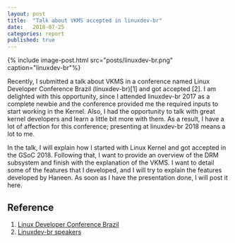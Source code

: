 ```yaml
---
layout: post
title:  "Talk about VKMS accepted in linuxdev-br"
date:   2018-07-25
categories: report
published: true
---
```


{% include image-post.html
  src="posts/linuxdev-br.png"
  caption="linuxdev-br"%}

Recently, I submitted a talk about VKMS in a conference named Linux Developer
Conference Brazil (linuxdev-br)[1] and got accepted [2]. I am delighted with
this opportunity, since I attended linuxdev-br 2017  as a complete newbie and
the conference provided me the required inputs to start working in the Kernel.
Also, I had the opportunity to talk with great kernel developers and learn a
little bit more with them. As a result, I have a lot of affection for this
conference; presenting at linuxdev-br 2018 means a lot to me.

In the talk, I will explain how I started with Linux Kernel and got accepted in
the GSoC 2018. Following that, I want to provide an overview of the DRM
subsystem and finish with the explanation of the VKMS. I want to detail some of
the features that I developed, and I will try to explain the features developed
by Haneen. As soon as I have the presentation done, I will post it here.

## Reference

1. [Linux Developer Conference Brazil](https://linuxdev-br.net/)
2. [Linuxdev-br speakers](https://linuxdev-br.net/2018/07/07/here-are-our-speakers/)
